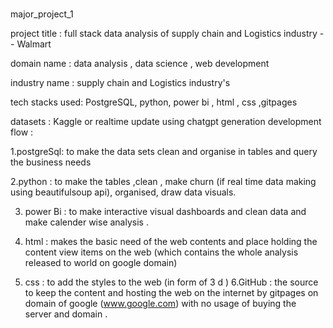 # 
major_project_1   

project title : full stack data analysis of supply chain and Logistics industry -- Walmart 

domain name : data analysis , data science , web development 

industry name : supply chain and Logistics industry's 

tech stacks used: PostgreSQL, python, power bi , html , css ,gitpages    
                                                                                                                               
datasets : Kaggle or realtime update using chatgpt generation                                                                                                                                                                                                                                                                                                                                                                                          development flow : 

1.postgreSql: to make the data sets clean and organise in tables and query the business needs  

2.python : to make the tables ,clean , make churn (if real time data making using beautifulsoup api), organised, draw data visuals.    
 
3. power Bi : to make interactive visual dashboards and clean data and make calender wise analysis .                                                                                                                                        
4. html : makes the basic need of the web contents and place holding the content view items on the web  (which contains the whole analysis released to world on google domain)                                                  

5. css : to add the styles to the web (in form of 3 d ) 
                                                                                                                                                                                                                        6.GitHub : the source to keep the content and hosting the web on the internet by gitpages on domain of google (www.google.com) with no usage of buying the server and domain .
